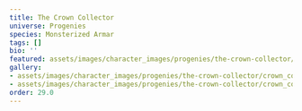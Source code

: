 ```yaml
---
title: The Crown Collector
universe: Progenies
species: Monsterized Armar
tags: []
bio: ''
featured: assets/images/character_images/progenies/the-crown-collector/crown_collector_-_Copy.webp
gallery:
- assets/images/character_images/progenies/the-crown-collector/crown_collector.webp
- assets/images/character_images/progenies/the-crown-collector/crown_collector_-_Copy.webp
order: 29.0
---
```

